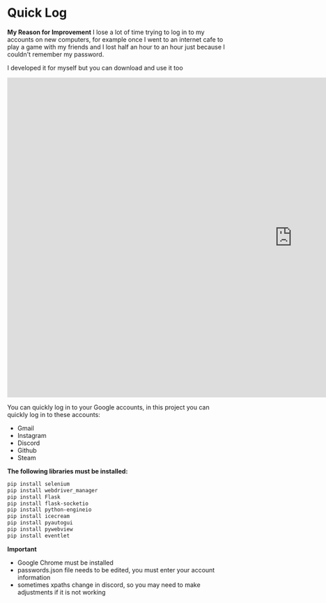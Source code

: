 # Quick Log

**My Reason for Improvement**
I lose a lot of time trying to log in to my accounts on new computers, for example once I went to an internet cafe to play a game with my friends and I lost half an hour to an hour just because I couldn't remember my password.

I developed it for myself but you can download and use it too

<iframe width="1307" height="735" src="https://www.youtube.com/embed/V7D6xDFFaNk" title="quickLogV1" frameborder="0" allow="accelerometer; autoplay; clipboard-write; encrypted-media; gyroscope; picture-in-picture; web-share" referrerpolicy="strict-origin-when-cross-origin" allowfullscreen></iframe>


You can quickly log in to your Google accounts, in this project you can quickly log in to these accounts:
  - Gmail
  - Instagram
  - Discord
  - Github
  - Steam

**The following libraries must be installed:**
```bash
pip install selenium
pip install webdriver_manager
pip install Flask
pip install flask-socketio
pip install python-engineio
pip install icecream
pip install pyautogui
pip install pywebview
pip install eventlet
```

**Important**
- Google Chrome must be installed
- passwords.json file needs to be edited, you must enter your account information
- sometimes xpaths change in discord, so you may need to make adjustments if it is not working
